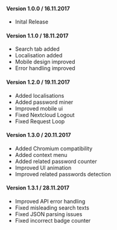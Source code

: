 #### Version 1.0.0 / 16.11.2017
- Inital Release

#### Version 1.1.0 / 18.11.2017
- Search tab added
- Localisation added
- Mobile design improved
- Error handling improved

#### Version 1.2.0 / 19.11.2017
- Added localisations
- Added password miner
- Improved mobile ui
- Fixed Nextcloud Logout
- Fixed Request Loop

#### Version 1.3.0 / 20.11.2017
- Added Chromium compatibility
- Added context menu
- Added related password counter
- Improved UI animation
- Improved related passwords detection

#### Version 1.3.1 / 28.11.2017
- Improved API error handling
- Fixed misleading search texts
- Fixed JSON parsing issues
- Fixed incorrect badge counter
